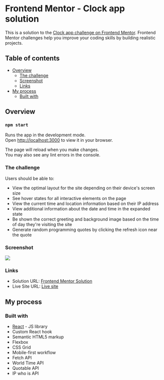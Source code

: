 # Frontend Mentor - Clock app solution

This is a solution to the [Clock app challenge on Frontend Mentor](https://www.frontendmentor.io/challenges/clock-app-LMFaxFwrM). Frontend Mentor challenges help you improve your coding skills by building realistic projects.

## Table of contents

- [Overview](#overview)
  - [The challenge](#the-challenge)
  - [Screenshot](#screenshot)
  - [Links](#links)
- [My process](#my-process)
  - [Built with](#built-with)

## Overview

### `npm start`

Runs the app in the development mode.\
Open [http://localhost:3000](http://localhost:3000) to view it in your browser.

The page will reload when you make changes.\
You may also see any lint errors in the console.

### The challenge

Users should be able to:

- View the optimal layout for the site depending on their device's screen size
- See hover states for all interactive elements on the page
- View the current time and location information based on their IP address
- View additional information about the date and time in the expanded state
- Be shown the correct greeting and background image based on the time of day they're visiting the site
- Generate random programming quotes by clicking the refresh icon near the quote

### Screenshot

![](./public/clock-app-screenshot.png)

### Links

- Solution URL: [Frontend Mentor Solution](https://www.frontendmentor.io/solutions/responsive-clock-app-using-react-and-sass-WubIq_-VR0)
- Live Site URL: [Live site](https://6441fc1c0228d400081bd488--clever-selkie-753d52.netlify.app/)

## My process

### Built with

- [React](https://reactjs.org/) - JS library
- Custom React hook
- Semantic HTML5 markup
- Flexbox
- CSS Grid
- Mobile-first workflow
- Fetch API
- World Time API
- Quotable API
- IP who is API
